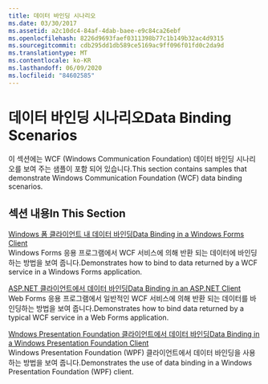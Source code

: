 ```yaml
---
title: 데이터 바인딩 시나리오
ms.date: 03/30/2017
ms.assetid: a2c10dc4-84af-4dab-baee-e9c84ca26ebf
ms.openlocfilehash: 8226d9693faef0311398b77c1b149b32ac4d9315
ms.sourcegitcommit: cdb295dd1db589ce5169ac9ff096f01fd0c2da9d
ms.translationtype: MT
ms.contentlocale: ko-KR
ms.lasthandoff: 06/09/2020
ms.locfileid: "84602585"
---
```

# <a name="data-binding-scenarios"></a><span data-ttu-id="4bfb0-102">데이터 바인딩 시나리오</span><span class="sxs-lookup"><span data-stu-id="4bfb0-102">Data Binding Scenarios</span></span>
<span data-ttu-id="4bfb0-103">이 섹션에는 WCF (Windows Communication Foundation) 데이터 바인딩 시나리오를 보여 주는 샘플이 포함 되어 있습니다.</span><span class="sxs-lookup"><span data-stu-id="4bfb0-103">This section contains samples that demonstrate Windows Communication Foundation (WCF) data binding scenarios.</span></span>  
  
## <a name="in-this-section"></a><span data-ttu-id="4bfb0-104">섹션 내용</span><span class="sxs-lookup"><span data-stu-id="4bfb0-104">In This Section</span></span>  
 [<span data-ttu-id="4bfb0-105">Windows 폼 클라이언트 내 데이터 바인딩</span><span class="sxs-lookup"><span data-stu-id="4bfb0-105">Data Binding in a Windows Forms Client</span></span>](data-binding-in-a-windows-forms-client.md)  
 <span data-ttu-id="4bfb0-106">Windows Forms 응용 프로그램에서 WCF 서비스에 의해 반환 되는 데이터에 바인딩하는 방법을 보여 줍니다.</span><span class="sxs-lookup"><span data-stu-id="4bfb0-106">Demonstrates how to bind to data returned by a WCF service in a Windows Forms application.</span></span>  
  
 [<span data-ttu-id="4bfb0-107">ASP.NET 클라이언트에서 데이터 바인딩</span><span class="sxs-lookup"><span data-stu-id="4bfb0-107">Data Binding in an ASP.NET Client</span></span>](data-binding-in-an-aspnet-client.md)  
 <span data-ttu-id="4bfb0-108">Web Forms 응용 프로그램에서 일반적인 WCF 서비스에 의해 반환 되는 데이터를 바인딩하는 방법을 보여 줍니다.</span><span class="sxs-lookup"><span data-stu-id="4bfb0-108">Demonstrates how to bind data returned by a typical WCF service in a Web Forms application.</span></span>  
  
 [<span data-ttu-id="4bfb0-109">Wndows Presentation Foundation 클라이언트에서 데이터 바인딩</span><span class="sxs-lookup"><span data-stu-id="4bfb0-109">Data Binding in a Windows Presentation Foundation Client</span></span>](data-binding-in-a-wpf-client.md)  
 <span data-ttu-id="4bfb0-110">Windows Presentation Foundation (WPF) 클라이언트에서 데이터 바인딩을 사용 하는 방법을 보여 줍니다.</span><span class="sxs-lookup"><span data-stu-id="4bfb0-110">Demonstrates the use of data binding in a Windows Presentation Foundation (WPF) client.</span></span>
